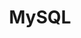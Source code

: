 ---
type: docs
title: MySQL
weight: 3
shortdesc: Configure and manage your MySQL add-ons
tags:
- addons
keywords:
- proxy
- sql
type: docs
---